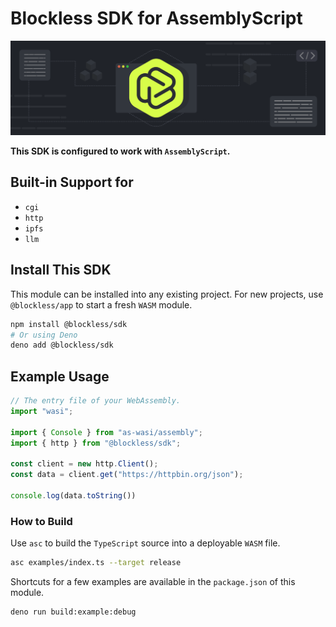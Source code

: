 # Blockless SDK for AssemblyScript

![](blockless.png)

**This SDK is configured to work with `AssemblyScript`.**

## Built-in Support for

- `cgi`
- `http`
- `ipfs`
- `llm`

## Install This SDK

This module can be installed into any existing project. For new projects, use `@blockless/app` to start a fresh `WASM` module.

```bash
npm install @blockless/sdk
# Or using Deno
deno add @blockless/sdk
```

## Example Usage

```js
// The entry file of your WebAssembly.
import "wasi";

import { Console } from "as-wasi/assembly";
import { http } from "@blockless/sdk";

const client = new http.Client();
const data = client.get("https://httpbin.org/json");

console.log(data.toString())
```

### How to Build

Use `asc` to build the `TypeScript` source into a deployable `WASM` file.

```bash
asc examples/index.ts --target release
```

Shortcuts for a few examples are available in the `package.json` of this module.

```bash
deno run build:example:debug
```